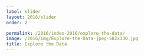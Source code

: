 ```yaml
---
label: slider
layout: 2016/slider
order: 2

permalink: /2016/index-2016/explore-the-data/
image: /2016/img/Explore-the-Data-jpeg-582x330.jpg
title: Explore the Data
---
```

